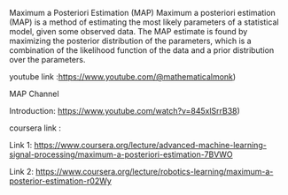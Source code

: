 Maximum a Posteriori Estimation (MAP)
Maximum a posteriori estimation (MAP) is a method of estimating the most likely parameters of a statistical model, given some observed data. The MAP estimate is found by maximizing the posterior distribution of the parameters, which is a combination of the likelihood function of the data and a prior distribution over the parameters.


youtube link :https://www.youtube.com/@mathematicalmonk)

MAP Channel

Introduction: https://www.youtube.com/watch?v=845xlSrrB38)

coursera link :

Link 1: https://www.coursera.org/lecture/advanced-machine-learning-signal-processing/maximum-a-posteriori-estimation-7BVWO

Link 2: https://www.coursera.org/lecture/robotics-learning/maximum-a-posterior-estimation-r02Wy
